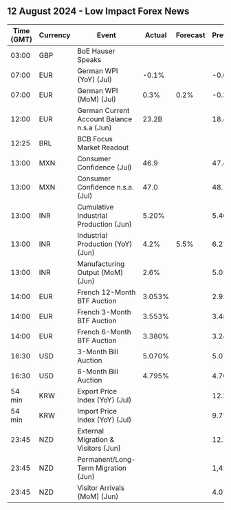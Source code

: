 ## 12 August 2024 - Low Impact Forex News

| Time (GMT) | Currency | Event | Actual | Forecast | Previous |
|------|----------|-------|--------|----------|----------|
| 03:00 | GBP | BoE Hauser Speaks |  |  |  |
| 07:00 | EUR | German WPI (YoY) (Jul) | -0.1% |  | -0.6% |
| 07:00 | EUR | German WPI (MoM) (Jul) | 0.3% | 0.2% | -0.3% |
| 12:00 | EUR | German Current Account Balance n.s.a (Jun) | 23.2B |  | 18.4B |
| 12:25 | BRL | BCB Focus Market Readout |  |  |  |
| 13:00 | MXN | Consumer Confidence (Jul) | 46.9 |  | 47.4 |
| 13:00 | MXN | Consumer Confidence n.s.a. (Jul) | 47.0 |  | 48.1 |
| 13:00 | INR | Cumulative Industrial Production (Jun) | 5.20% |  | 5.40% |
| 13:00 | INR | Industrial Production (YoY) (Jun) | 4.2% | 5.5% | 6.2% |
| 13:00 | INR | Manufacturing Output (MoM) (Jun) | 2.6% |  | 5.0% |
| 14:00 | EUR | French 12-Month BTF Auction | 3.053% |  | 2.924% |
| 14:00 | EUR | French 3-Month BTF Auction | 3.553% |  | 3.485% |
| 14:00 | EUR | French 6-Month BTF Auction | 3.380% |  | 3.245% |
| 16:30 | USD | 3-Month Bill Auction | 5.070% |  | 5.075% |
| 16:30 | USD | 6-Month Bill Auction | 4.795% |  | 4.700% |
| 54 min | KRW | Export Price Index (YoY) (Jul) |  |  | 12.2% |
| 54 min | KRW | Import Price Index (YoY) (Jul) |  |  | 9.7% |
| 23:45 | NZD | External Migration & Visitors (Jun) |  |  | 12.10% |
| 23:45 | NZD | Permanent/Long-Term Migration (Jun) |  |  | 1,410 |
| 23:45 | NZD | Visitor Arrivals (MoM) (Jun) |  |  | 4.0% |
